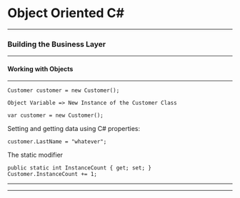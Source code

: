 # Object Oriented C#
---

### Building the Business Layer
---

#### Working with Objects
---

    Customer customer = new Customer();

    Object Variable => New Instance of the Customer Class

    var customer = new Customer();

Setting and getting data using C# properties:

    customer.LastName = "whatever";

The static modifier

    public static int InstanceCount { get; set; }
    Customer.InstanceCount += 1;

---

---